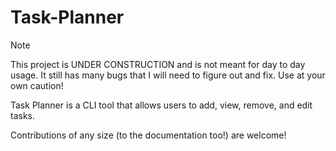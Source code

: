 # Task-Planner
> [!NOTE]  
> This project is UNDER CONSTRUCTION and is not meant for day to day usage. It still has many bugs that I will need to figure out and fix. Use at your own caution!

Task Planner is a CLI tool that allows users to add, view, remove, and edit tasks.

Contributions of any size (to the documentation too!) are welcome! 
